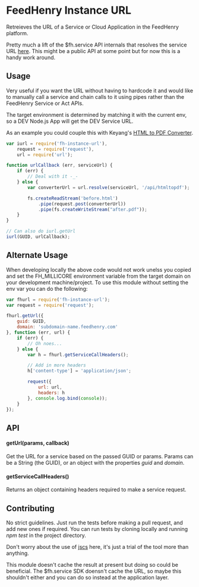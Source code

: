 FeedHenry Instance URL
======================

Retreieves the URL of a Service or Cloud Application in the FeedHenry platform.

Pretty much a lift of the $fh.service API internals that resolves the service 
URL [here](https://github.com/fheng/fh-mbaas-api/blob/master/lib/act.js). This 
might be a public API at some point but for now this is a handy work around.

## Usage
Very useful if you want the URL without having to hardcode it and would like to 
manually call a service and chain calls to it using pipes rather than the 
FeedHenry Service or Act APIs.

The target environment is determined by matching it with the current env, 
so a DEV Node.js App will get the DEV Service URL.


As an example you could couple this with Keyang's 
[HTML to PDF Converter](https://github.com/feedhenry-staff/fh-htmltopdf).

```javascript
var iurl = require('fh-instance-url'),
	request = require('request'),
	url = require('url');

function urlCallback (err, serviceUrl) {
	if (err) {
		// Deal with it -_-
	} else {
		var converterUrl = url.resolve(serviceUrl, '/api/htmltopdf');

		fs.createReadStream('before.html')
			.pipe(request.post(converterUrl))
			.pipe(fs.createWriteStream("after.pdf"));
	}
}

// Can also do iurl.getUrl
iurl(GUID, urlCallback);
```

## Alternate Usage
When developing locally the above code would not work unelss you copied and set 
the FH_MILLICORE environment variable from the target domain on your 
development machine/project. To use this module without setting the env var you 
can do the following:

```javascript
var fhurl = require('fh-instance-url');
var request = require('request');

fhurl.getUrl({
	guid: GUID,
	domain: 'subdomain-name.feedhenry.com'
}, function (err, url) {
	if (err) {
		// Oh noes...
	} else {
		var h = fhurl.getServiceCallHeaders();

		// Add in more headers
		h['content-type'] = 'application/json';

		request({
			url: url,
			headers: h
		}, console.log.bind(console));
	}
});

```

## API

#### getUrl(params, callback)
Get the URL for a service based on the passed GUID or params. Params can be a 
String (the GUID), or an object with the properties _guid_ and _domain_.

#### getServiceCallHeaders()
Returns an object containing headers required to make a service request.


## Contributing
No strict guidelines. Just run the tests before making a pull request, and add 
new ones if required. You can run tests by cloning locally and running 
_npm test_ in the project directory. 

Don't worry about the use of [jscs](https://github.com/jscs-dev/node-jscs) here,
it's just a trial of the tool more than anything.

This module doesn't cache the result at present but doing so could be 
beneficial. The $fh.service SDK doensn't cache the URL, so maybe this 
shouldn't either and you can do so instead at the application layer.
